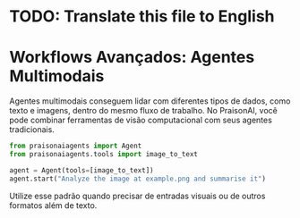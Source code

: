 # TODO: Translate this file to English

# Workflows Avançados: Agentes Multimodais

Agentes multimodais conseguem lidar com diferentes tipos de dados, como texto e imagens, dentro do mesmo fluxo de trabalho. No PraisonAI, você pode combinar ferramentas de visão computacional com seus agentes tradicionais.

```python
from praisonaiagents import Agent
from praisonaiagents.tools import image_to_text

agent = Agent(tools=[image_to_text])
agent.start("Analyze the image at example.png and summarise it")
```

Utilize esse padrão quando precisar de entradas visuais ou de outros formatos além de texto.

